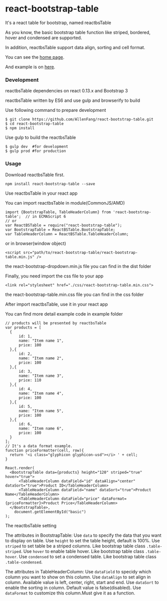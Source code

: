 # react-bootstrap-table
It's a react table for bootstrap, named reactbsTable

As you know, the basic bootstrap table function like striped, bordered, hover and condensed are supported.

In addition, reactbsTable support data align, sorting and cell format.

You can see the [home page](http://allenfang.github.io/react-bootstrap-table/index.html).

And example is on [here](http://allenfang.github.io/react-bootstrap-table/example.html).

### Development
reactbsTable dependencies on react 0.13.x and Bootstrap 3

reactbsTable written by ES6 and use gulp and browserify to build

Use following command to prepare development
```
$ git clone https://github.com/AllenFang/react-bootstrap-table.git
$ cd react-bootstrap-table
$ npm install
```
Use gulp to build the reactbsTable
```
$ gulp dev  #for development
$ gulp prod #for production
```

### Usage
Download reactbsTable first.
```
npm install react-bootstrap-table --save
```
Use reactbsTable in your react app

You can import reactbsTable in module(CommonJS/AMD)
```
import {BootstrapTable, TableHeaderColumn} from 'react-bootstrap-table';  // in ECMAScript 6
// or
var ReactBSTable = require("react-bootstrap-table");  
var BootstrapTable = ReactBSTable.BootstrapTable;
var TableHeaderColumn = ReactBSTable.TableHeaderColumn;
```
or in browser(window object)
```
<script src="path/to/react-bootstrap-table/react-bootstrap-table.min.js" />
```
the react-bootstrap-dropdown.min.js file you can find in the dist folder

Finally, you need import the css file to your app
```
<link rel="stylesheet" href="./css/react-bootstrap-table.min.css">
```
the react-bootstrap-table.min.css file you can find in the css folder

After import reactbsTable, use it in your react app

You can find more detail example code in example folder

```
// products will be presented by reactbsTable
var products = [
  {
      id: 1,
      name: "Item name 1",
      price: 100
  },{
      id: 2,
      name: "Item name 2",
      price: 100
  },{
      id: 3,
      name: "Item name 3",
      price: 110
  },{
      id: 4,
      name: "Item name 4",
      price: 100
  },{
      id: 5,
      name: "Item name 5",
      price: 100
  },{
      id: 6,
      name: "Item name 6",
      price: 100
  }
];
// It's a data format example.
function priceFormatter(cell, row){
  return '<i class="glyphicon glyphicon-usd"></i> ' + cell;
}

React.render(
  <BootstrapTable data={products} height="120" striped="true" hover="true">
      <TableHeaderColumn dataField="id" dataAlign="center" dataSort="true">Product ID</TableHeaderColumn>
      <TableHeaderColumn dataField="name" dataSort="true">Product Name</TableHeaderColumn>
      <TableHeaderColumn dataField="price" dataFormat={priceFormatter}>Product Price</TableHeaderColumn>
  </BootstrapTable>,
	document.getElementById("basic")
);
```

The reactbsTable setting

The attributes in BootstrapTable:
Use ```data``` to specify the data that you want to display on table.
Use ```height``` to set the table height, default is 100%.
Use ```striped``` to set table be a striped columns. Like bootstrap table class ```.table-striped```.
Use ```hover``` to enable table hover. Like bootstrap table class ```.table-hover```.
Use ```condensed``` to set a condensed table. Like bootstrap table class ```.table-condensed```.

The attributes in TableHeaderColumn:
Use ```dataField``` to specidy which column you want to show on this column.
Use ```dataAlign``` to set align in column. Available value is left, center, right, start and end.
Use ```dataSort``` to enable the sorting in column. Default value is false(disabled).
Use ```dataFormat``` to customize this column.Must give it as a function.
